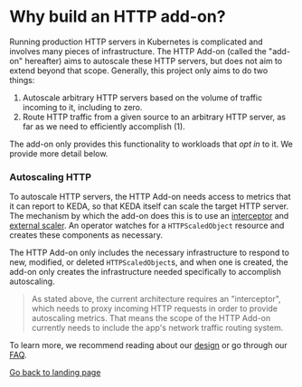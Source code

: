# Why build an HTTP add-on?

Running production HTTP servers in Kubernetes is complicated and involves many pieces of infrastructure. The HTTP Add-on (called the "add-on" hereafter) aims to autoscale these HTTP servers, but does not aim to extend beyond that scope. Generally, this project only aims to do two things:

1. Autoscale arbitrary HTTP servers based on the volume of traffic incoming to it, including to zero.
2. Route HTTP traffic from a given source to an arbitrary HTTP server, as far as we need to efficiently accomplish (1).

The add-on only provides this functionality to workloads that _opt in_ to it. We provide more detail below.

### Autoscaling HTTP

To autoscale HTTP servers, the HTTP Add-on needs access to metrics that it can report to KEDA, so that KEDA itself can scale the target HTTP server. The mechanism by which the add-on does this is to use an [interceptor](../interceptor) and [external scaler](../scaler). An operator watches for a `HTTPScaledObject` resource and creates these components as necessary.

The HTTP Add-on only includes the necessary infrastructure to respond to new, modified, or deleted `HTTPScaledObject`s, and when one is created, the add-on only creates the infrastructure needed specifically to accomplish autoscaling.

>As stated above, the current architecture requires an "interceptor", which needs to proxy incoming HTTP requests in order to provide autoscaling metrics. That means the scope of the HTTP Add-on currently needs to include the app's network traffic routing system.

To learn more, we recommend reading about our [design](design.md) or go through our [FAQ](faq.md).

[Go back to landing page](/)

